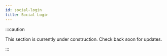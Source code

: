 ```yaml
---
id: social-login
title: Social Login
---
```


:::caution

This section is currently under construction. Check back soon for updates.

:::
